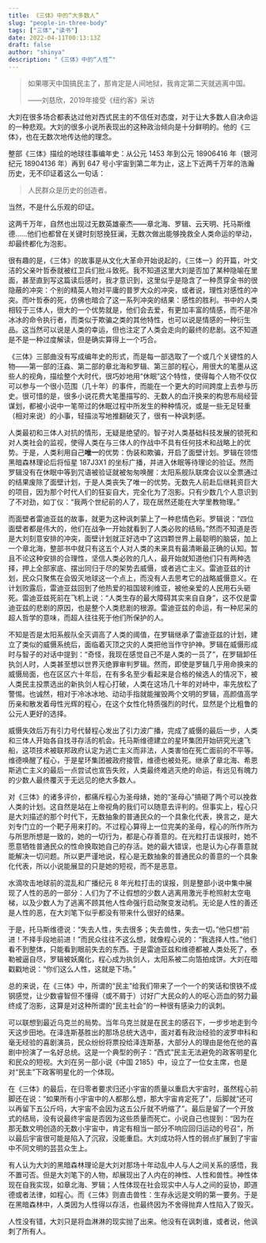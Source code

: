 ```yaml
---
title: 《三体》中的“大多数人”
slug: "people-in-three-body"
tags: ["三体","读书"]
date: 2022-04-11T00:13:13Z
draft: false
author: "shinya"
description: "《三体》中的“人性”"
---
```


> 如果哪天中国搞民主了，那肯定是人间地狱，我肯定第二天就逃离中国。
> 
> ——刘慈欣，2019年接受《纽约客》采访

大刘在很多场合都表达过他对西式民主的不信任对态度，对于让大多数人自决命运的一种悲观。大刘的很多小说所表现出的这种政治倾向是十分鲜明的。他的《三体》，也在无数次地传达他的理念。

整部《三体》描绘的地球往事编年史：从公元 1453 年到公元 18906416 年（银河纪元 18904136 年）再到 647 号小宇宙到第二年为止，这上下近两千万年的浩瀚历史，无不印证着这么一句话：

> 人民群众是历史的创造者。

当然，不是什么乐观的印证。

这两千万年，自然也出现过无数英雄豪杰——章北海、罗辑、云天明、托马斯维德……他们也都曾在关键时刻怒挽狂澜，无数次做出能够挽救全人类命运的举动，却最终都化为泡影。

很有趣的是，《三体》的故事是从文化大革命开始说起的，《三体一》的开篇，叶文洁的父亲叶哲泰就被红卫兵们批斗致死。我不知道这里大刘是否加了某种隐喻在里面，甚至直到写这篇读后感时，我才意识到，这里似乎是隐含了一种贯穿全书的很隐蔽的冲突：个别的精英人物对平庸的普罗大众的冲突，或者说，理性对感性的冲突。而叶哲泰的死，仿佛也暗合了这一系列冲突的结果：感性的胜利。书中的人类相较于三体人，很大的一个优势就是，他们会去爱，有更加丰富的情感，而不是冷冰冰的命令执行者，而类似于欺骗之类的其他特性，也可以说是情感的一种衍生品。这当然可以说是人类的幸运，但也注定了人类会走向的最终的悲剧。这不知道是不是一种过度解读，但是确实算得上一个巧合。

《三体》三部曲没有写成编年史的形式，而是每一部选取了一个或几个关键性的人物——第一部的汪淼、第二部的章北海和罗辑、第三部的程心，用很大的笔墨从这些人的视角，描绘整个大时代，很巧妙地用“休眠”这个特性，使得每个人物不仅仅可以参与一个很小范围（几十年）的事件，而能在一个更大的时间跨度上去参与历史。很可惜的是，很多小说花费大笔墨描写的、无数人的血汗换来的构思布局经营谋划，都被小说中一笔带过的休眠过程中所发生的种种情况，或是一些无足轻重（相对来说）的小事，轻描淡写地推翻破灭了，很有一种讽刺感。

人类最初和三体人对抗的情形，无疑是绝望的。智子对人类基础科技发展的锁死和对人类社会的监视，使得人类在与三体人的作战中不具有任何技术和战略上的优势。于是，人类利用自己**唯一**的优势：伪装和欺骗，开启了面壁计划。罗辑在领悟黑暗森林理论后将恒星 187J3X1 的坐标广播，并进入休眠等待理论的验证。然而罗辑没有在休眠中等到咒语被验证就被匆匆唤醒：太阳系舰队联席会议以全票通过的结果废除了面壁计划，于是人类丧失了唯一的优势。无数先人前赴后继耗资巨大的项目，因为那个时代人们的狂妄自大，完全化为了泡影。只有少数几个人意识到了不对劲，如丁仪：“我两个世纪前的人了，现在居然还能在大学里教物理。”

而面壁者雷迪亚兹的故事，就更为这种讽刺蒙上了一种悲情色彩。罗辑说：“四位面壁者都是伟大的，他们在战争一开始就看到了人类必败的结局。”然而不知道是否是大刘刻意安排的冲突，面壁计划就正好选中了这四颗世界上最聪明的脑袋，加上一个章北海，整部书中就只有这五个人对人类的未来具有最清晰最正确的认知。暂且不论这种安排的合理性，坚信人类必败的几人，最开始就知道他们只有两种选择，押上全部家底、摆出同归于尽的架势去威慑，或者逃亡主义。雷迪亚兹的计划，民众只聚焦在会毁灭地球这一个点上，而没有人去思考它的战略威慑意义。在计划败露后，雷迪亚兹回到了他热爱的祖国玻利维亚，被他亲爱的人民用石头砸死。雷迪亚兹死前在飞机上说：“人类生存的最大障碍其实来自自身”，这不仅是雷迪亚兹的悲剧的原因，也是整个人类悲剧的根源。雷迪亚兹的命运，有一种尼采的超人哲学的意味，而超人往往死于他们所保护的人。

不知是否是太阳系舰队全灭调高了人类的阈值，在罗辑继承了雷迪亚兹的计划，建立了类似的威慑系统后，面临着灭顶之灾的人类把他当作守护神。罗辑在威慑形成时与智子的对话中提到：“奇怪，我现在感觉自己不是人类的一员了”，在罗辑卸任执剑人时，人类甚至想以世界灭绝罪审判罗辑。然而，即使是罗辑几乎用命换来的威慑局面，也在区区六十年后，在有多名至少看起来是合格的候选人的情况下，被人类民主投票选出的新执剑人程心打破，人类在这场几十年的对峙中，率先放松了警惕。也诚然，相对于冷冰冰地、动动手指就能摧毁两个文明的罗辑，高颜值高学历亲和散发着母性光辉的程心，在这个女性化特质强烈的时代，显然是个比粗鲁的公元人更好的选择。

威慑失效后万有引力号代替程心发出了引力波广播，完成了威慑的最后一步，人类和三体人开始各自找寻存活的机会。托马斯维德建立的星环集团开始研究光速飞船，这项技术被联邦政府认定为逃亡主义而非法，人类害怕在死亡面前的不平等。维德唤醒了程心，于是星环集团被政府接管，维德也被处死。继承了章北海、希恩斯逃亡主义的最后一点尝试也宣告失败，人类最终难逃灭绝的命运，有远见有魄力的少数人最终覆灭于无远见的绝大多数人。

对《三体》的诸多评价，都痛斥程心为圣母婊，她的“圣母心”搞砸了两个可以挽救人类的计划。这自然是站在上帝视角的我们可以随意去评判的。但事实上，程心只是大刘描述的那个时代下，无数抽象的普通民众的一个具象化代表，换言之，是大刘专门立的一个靶子用来打的。不过程心算得上一位完美的圣母，程心的所作所为与所思所想是一致的，她的一切行为，都是心存善意的。在光粒打击误报时，她不愿意牺牲普通民众的性命换取她自己的存活。她的最大错误，也是认为心存善意就能解决一切问题。所以更严谨地说，程心是无数抽象的普通民众的善意的一个具象化代表，所以小说能展显的只是她的短视，而不是恶意。

水滴攻击地球前的混乱和广播纪元 8 年光粒打击的误报，则是整部小说中集中展现了人性的恶的一部分：人们为了不让假想的少数人逃离用激光手枪照射太空电梯，以及少数人为了逃离不顾其他人性命强行启动聚变发动机。无论是人性的善还是人性的恶，在大刘笔下似乎都没有带来什么很好的结果。

于是，托马斯维德说：“失去人性，失去很多；失去兽性，失去一切。”他只想“前进！不择手段地前进！”而民众往往不这么想，就像程心说的：“我选择人性。”他们看不到整体，只能看到眼前失去的东西。于是雷迪亚兹和维德都被人类处死了，泰勒被逼自尽，罗辑被妖魔化，程心成为执剑人，太阳系被二向箔拍成饼。大刘在暗戳戳地说：“你们这么人性，这就是下场。”

总的来说，在《三体》中，所谓的“民主”给我们带来了一个一个的笑话和恨铁不成钢感觉，让少数睿智但不懂得（或不屑于）讨好广大民众的人的呕心沥血的努力最终成了泡影，这算是对这种所谓的“民主社会”的一种很有感染力的讽刺。

可以联想到最近乌克兰的局势。当年乌克兰就是在民主的感召下，一步步地走到今天这步田地。在泽连斯基胜出的那场总统大选中，面对着有政治经验的波罗申科和毫无经验的喜剧演员，民众纷纷将票投给泽连斯基，大部分人的理由是他在他的喜剧中扮演了一名好总统。这是一个典型的例子：“西式”民主无法避免的政客明星化和民众的短视。大刘在另一部小说《中国 2185》中，设立了一位女主席，也是对“民主”下政客明星化的一个体现。

在《三体》的最后，在归零者要求归还小宇宙的质量以重启大宇宙时，虽然程心前脚还在说：“如果所有小宇宙中的人都那么想，那大宇宙肯定死了”，后脚就“还可以再留下五公斤吗，大宇宙不会因为这五公斤就不坍缩了”。最后是留了一个开放式的结局，没有说最终宇宙是否因为这些质量而死亡。小说自己也提到：“因为在那无数文明创造的无数小宇宙中，肯定有相当一部分不响应回归运动的号召”，所以最后宇宙很可能是陷入了沉寂，没能重启。大刘成功将人性的弱点扩展到了宇宙中不同文明的芸芸众生上。

有人认为大刘的黑暗森林理论是大刘对那场十年动乱中人与人之间关系的感悟，我不置可否。但是大刘笔下的人物，却展现出了人内在的神性、人性和兽性。神性体现在自我实现，如章北海、罗辑；人性体现在社会现实中人与人之间的妥协，即道德或者法律，如程心。而《三体》则直击兽性：生存永远是文明的第一要务。于是在黑暗森林中，人类因为人性得以存活，也最终因为不舍得抛弃人性陷入了毁灭。

人性没有错，大刘只是将血淋淋的现实抛了出来。他没有在讽刺谁，或者说，他讽刺了所有人。